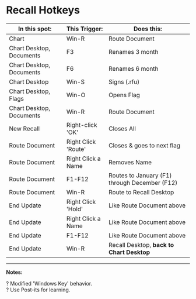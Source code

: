 # Recall Hotkeys

| In this spot:            | This Trigger:       | Does this:                                    |
| ------------------------ | ------------------- | --------------------------------------------- |
| Chart                    | Win-R               | Route Document                                |
| Chart Desktop, Documents | F3                  | Renames 3 month                               |
| Chart Desktop, Documents | F6                  | Renames 6 month                               |
| Chart Desktop            | Win-S               | Signs (.rfu)                                  |
| Chart Desktop, Flags     | Win-O               | Opens Flag                                    |
| Chart Desktop, Documents | Win-R                  | Route Document                               |
| New Recall               | Right-click 'OK'    | Closes All                                    |
| Route Document           | Right Click 'Route' | Closes & goes to next flag                             |
| Route Document           | Right Click a Name  | Removes Name                                  |
| Route Document           | F1-F12              | Routes to January (F1) through December (F12) |
| Route Document           | Win-R               | Route to Recall Desktop                       |
| End Update           | Right Click 'Hold' | Like Route Document above                             |
| End Update           | Right Click a Name  | Like Route Document above                                  |
| End Update           | F1-F12              | Like Route Document above |
| End Update           | Win-R               | Recall Desktop, **back to Chart Desktop**                       |

---
**Notes:**  

? Modified 'Windows Key' behavior.  
? Use Post-its for learning.  
